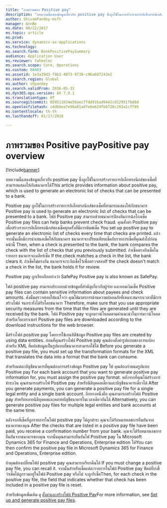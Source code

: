 ```yaml
---
title: "ภาพรวมของ Positive pay"
description: "บทความนี้แสดงข้อมูลเกี่ยวกับ positive pay ซึ่งถูกใช้ในการสร้างรายการอิเล็กทรอนิกส์ของเช็คที่สามารถแสดงให้กับธนาคารได้"
author: ShivamPandey-msft
manager: AnnBe
ms.date: 08/22/2017
ms.topic: article
ms.prod: 
ms.service: dynamics-ax-applications
ms.technology: 
ms.search.form: BankPositivePaySummary
audience: Application User
ms.reviewer: twheeloc
ms.search.scope: Core, Operations
ms.custom: 88463
ms.assetid: 1e3a39d3-f9b3-4073-9730-c96a607243e2
ms.search.region: Global
ms.author: shpandey
ms.search.validFrom: 2016-05-31
ms.dyn365.ops.version: AX 7.0.1
ms.translationtype: HT
ms.sourcegitcommit: 029511634e56aec7fdd91bad9441cd12951fbd8d
ms.openlocfilehash: cdd69ea7e98a81ad7e8e624fbb726c293a1cff85
ms.contentlocale: th-th
ms.lasthandoff: 01/17/2018

---
```


# <a name="positive-pay-overview"></a><span data-ttu-id="6ad31-103">ภาพรวมของ Positive pay</span><span class="sxs-lookup"><span data-stu-id="6ad31-103">Positive pay overview</span></span>

[!include[banner](../includes/banner.md)]


<span data-ttu-id="6ad31-104">บทความนี้แสดงข้อมูลเกี่ยวกับ positive pay ซึ่งถูกใช้ในการสร้างรายการอิเล็กทรอนิกส์ของเช็คที่สามารถแสดงให้กับธนาคารได้</span><span class="sxs-lookup"><span data-stu-id="6ad31-104">This article provides information about positive pay, which is used to generate an electronic list of checks that can be presented to a bank.</span></span> 

<span data-ttu-id="6ad31-105">Positive pay ถูกใช้ในการสร้างรายการอิเล็กทรอนิกส์ของเช็คที่สามารถแสดงให้กับธนาคาร </span><span class="sxs-lookup"><span data-stu-id="6ad31-105">Positive pay is used to generate an electronic list of checks that can be presented to a bank.</span></span> <span data-ttu-id="6ad31-106">ไฟล์ Positive pay สามารถช่วยธนาคารป้องกันการฉ้อโกงเช็ค </span><span class="sxs-lookup"><span data-stu-id="6ad31-106">Positive pay files can help banks prevent check fraud.</span></span> <span data-ttu-id="6ad31-107">คุณตั้งค่า Positive pay เพื่อสร้างรายการอิเล็กทรอนิกส์ของเช็คทุกครั้งที่มีการพิมพ์เช็ค </span><span class="sxs-lookup"><span data-stu-id="6ad31-107">You set up positive pay to generate an electronic list of checks every time that checks are printed.</span></span> <span data-ttu-id="6ad31-108">แล้วจากนั้นเมื่อมีการนำเสนอเช็คให้กับธนาคาร ธนาคารจะเปรียบเทียบเช็คกับรายการเช็คที่คุณส่งไปก่อนหน้านี้ </span><span class="sxs-lookup"><span data-stu-id="6ad31-108">Then, when a check is presented to the bank, the bank compares the check with the list of checks that you previously submitted.</span></span> <span data-ttu-id="6ad31-109">ถ้าเช็คตรงกับเช็คในรายการ ธนาคารจะเคลียร์เช็ค </span><span class="sxs-lookup"><span data-stu-id="6ad31-109">If the check matches a check in the list, the bank clears it.</span></span> <span data-ttu-id="6ad31-110">ถ้าเช็คไม่ตรงกัน ธนาคารจะระงับเช็คไว้เพื่อตรวจสอบ</span><span class="sxs-lookup"><span data-stu-id="6ad31-110">If the check doesn't match a check in the list, the bank holds it for review.</span></span>

<span data-ttu-id="6ad31-111">Positive pay ถูกเรียกอีกอย่างว่า SafePay </span><span class="sxs-lookup"><span data-stu-id="6ad31-111">Positive pay is also known as SafePay.</span></span> 

<span data-ttu-id="6ad31-112">ไฟล์ positive pay สามารถประกอบด้วยข้อมูลที่สำคัญเกี่ยวกับผู้จ่าย และยอดเงินเช็ค </span><span class="sxs-lookup"><span data-stu-id="6ad31-112">Positive pay files can contain sensitive information about payees and check amounts.</span></span> <span data-ttu-id="6ad31-113">ดังนั้นตรวจสอบให้แน่ใจว่า คุณใช้มาตรการด้านความปลอดภัยที่เหมาะสมจากเวลาที่มีการสร้างไฟล์ จนกระทั่งได้รับโดยธนาคาร </span><span class="sxs-lookup"><span data-stu-id="6ad31-113">Therefore, make sure that you use appropriate security measures from the time that the files are generated until they are received by the bank.</span></span> <span data-ttu-id="6ad31-114">ไฟล์ Positive pay จะถูกดาวน์โหลดตามคำแนะนำในการดาวน์โหลดสำหรับเว็บเบราเซอร์ </span><span class="sxs-lookup"><span data-stu-id="6ad31-114">Positive pay files are downloaded according to the download instructions for the web browser.</span></span> 

<span data-ttu-id="6ad31-115">มีสร้างไฟล์ positive pay โดยการใช้เอนทิตีข้อมูล </span><span class="sxs-lookup"><span data-stu-id="6ad31-115">Positive pay files are created by using data entities.</span></span> <span data-ttu-id="6ad31-116">ก่อนที่คุณสร้างไฟล์ Positive pay คุณต้องตั้งค่ารูปแบบของการแปลงสำหรับ XML ที่แปลข้อมูลเป็นรูปแบบที่ธนาคารสามารถใช้ได้ </span><span class="sxs-lookup"><span data-stu-id="6ad31-116">Before you generate a positive pay file, you must set up the transformation formats for the XML that translates the data into a format that the bank can consume.</span></span> 

<span data-ttu-id="6ad31-117">สำหรับแต่ละบัญชีธนาคารที่คุณต้องการสร้างข้อมูล Positive pay ให้ คุณต้องกำหนดรูปแบบ Positive pay </span><span class="sxs-lookup"><span data-stu-id="6ad31-117">For each bank account that you want to generate positive pay information for, you must assign the positive pay format.</span></span> <span data-ttu-id="6ad31-118">หลังจากที่คุณได้สร้างการชำระเงิน คุณสามารถสร้างไฟ Positive pay สำหรับนิติบุคคลเดี่ยวและบัญชีธนาคารเดี่ยวได้ </span><span class="sxs-lookup"><span data-stu-id="6ad31-118">After you generate payments, you can generate a positive pay file for a single legal entity and a single bank account.</span></span> <span data-ttu-id="6ad31-119">อีกทางหนึ่งคือ คุณสามารถสร้างไฟล์ Positive pay สำหรับหลายนิติบุคคลและหลายบัญชีธนาคารในเวลาเดียวกันได้ </span><span class="sxs-lookup"><span data-stu-id="6ad31-119">Alternatively, you can generate positive pay files for multiple legal entities and bank accounts at the same time.</span></span> 

<span data-ttu-id="6ad31-120">หลังจากที่เช็คที่ถูกรายการในไฟล์ positive pay ได้ถูกชำระ คุณจะได้รับหมายเลขการยืนยันจากธนาคารของคุณ </span><span class="sxs-lookup"><span data-stu-id="6ad31-120">After the checks that are listed in a positive pay file have been paid, you receive a confirmation number from your bank.</span></span> <span data-ttu-id="6ad31-121">คุณจะได้รับหมายเลขการยืนยันจากธนาคารของคุณ จากนั้นคุณสามารถยืนยันไฟ Positive pay ใน Microsoft Dynamics 365 for Finance and Operations, Enterprise edition ได้</span><span class="sxs-lookup"><span data-stu-id="6ad31-121">You can then confirm the positive pay file in Microsoft Dynamics 365 for Finance and Operations, Enterprise edition.</span></span> 

<span data-ttu-id="6ad31-122">ถ้าคุณต้องเปลี่ยนไฟล์ positive pay คุณสามารถเรียกคืนได้ </span><span class="sxs-lookup"><span data-stu-id="6ad31-122">If you must change a positive pay file, you can recall it.</span></span> <span data-ttu-id="6ad31-123">จากนั้นสำหรับเช็คแต่ละรายการในไฟล์ Positive pay ฟิลด์ที่บ่งชี้ว่าเช็คได้ถูกรวมอยู่ในไฟล์ Positive pay หรือไม่ จะถูกรีเซ็ต</span><span class="sxs-lookup"><span data-stu-id="6ad31-123">Then, for each check in the positive pay file, the field that indicates whether that check has been included in a positive pay file is reset.</span></span>

<span data-ttu-id="6ad31-124">สำหรับข้อมูลเพิ่มเติม ดู [ตั้งค่าและสร้างไฟล์ Positive Pay](set-up-generate-positive-pay-files.md)</span><span class="sxs-lookup"><span data-stu-id="6ad31-124">For more information, see [Set up and generate positive pay files](set-up-generate-positive-pay-files.md).</span></span>




